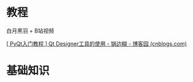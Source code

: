 # 教程

白月黑羽 + B站视频


[[ PyQt入门教程 ] Qt Designer工具的使用 - 锅边糊 - 博客园 (cnblogs.com)](https://www.cnblogs.com/linyfeng/p/11223707.html)



# 基础知识
